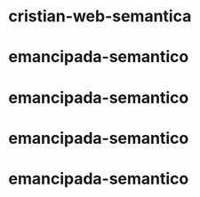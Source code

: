 # cristian-web-semantica
# emancipada-semantico
# emancipada-semantico
# emancipada-semantico
# emancipada-semantico
